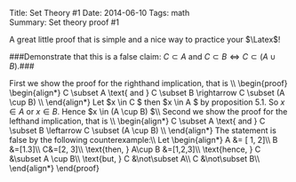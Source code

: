 ﻿Title:  Set Theory #1
Date: 2014-06-10
Tags: math  
Summary: Set theory proof #1

A great little proof that is simple and a nice way to practice your $\Latex$!

###Demonstrate that this is a false claim: $C \subset A$ and $C \subset B \Leftrightarrow C \subset (A \cup B)$.###


First we show the proof for the righthand implication, that is \\\\
\begin{proof}
 \begin{align\*}
 C \subset A \text{ and }  C \subset B \rightarrow C \subset (A \cup B) \\\\ 
 \end{align\*}
 Let $x \in C $ then $x \in A $ by proposition 5.1. So $x \in A$ or $x \in B$. Hence $x \in (A \cup B) $\\\\ 
Second we show the proof for the lefthand implication, that is \\\\
 \begin{align\*}
 C \subset A \text{ and }  C \subset B \leftarrow C \subset (A \cup B) \\\\
 \end{align\*}
 The statement is false by the following counterexample:\\\\
 Let
 \begin{align\*}
 A &= [ 1, 2]\\\\ 
  B &=[1.3]\\\\
  C&=[2, 3]\\\\
 \text{then, } A\cup B &=[1,2,3]\\\\
 \text{hence, } C &\subset A \cup B\\\\
 \text{but,  } C &\not\subset A\\\\
 C &\not\subset B\\\\
 \end{align\*}
\end{proof}
